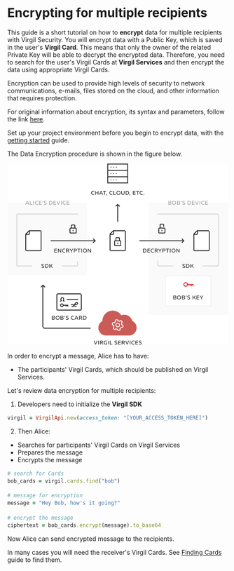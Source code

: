 # Encrypting for multiple recipients

This guide is a short tutorial on how to **encrypt** data for multiple recipients with Virgil Security. You will encrypt data with a Public Key, which is saved in the user's **Virgil Card**. This means that only the owner of the related Private Key will be able to decrypt the encrypted data. Therefore, you need to search for the user's Virgil Cards at **Virgil Services** and then encrypt the data using appropriate Virgil Cards.

Encryption can be used to provide high levels of security to network communications, e-mails, files stored on the cloud, and other information that requires protection.

For original information about encryption, its syntax and parameters, follow the link [here](https://github.com/VirgilSecurity/virgil/blob/wiki/wiki/glossary.md#encryption).

Set up your project environment before you begin to encrypt data, with the [getting started](/docs/guides/configuration/client-configuration.md) guide.

The Data Encryption procedure is shown in the figure below.

![Virgil Encryption Intro](/docs/img/Encryption_introduction.png "Data encryption")


In order to encrypt a message, Alice has to have:
 - The participants' Virgil Cards, which should be published on Virgil Services.

Let's review data encryption for multiple recipients:

1. Developers need to initialize the **Virgil SDK**

```ruby
virgil = VirgilApi.new(access_token: "[YOUR_ACCESS_TOKEN_HERE]")
```

2. Then Alice:


  -  Searches for participants' Virgil Cards on Virgil Services
  -  Prepares the message
  -  Encrypts the message

  ```ruby
  # search for Cards
  bob_cards = virgil.cards.find("bob")

  # message for encryption
  message = "Hey Bob, how's it going?"

  # encrypt the message
  ciphertext = bob_cards.encrypt(message).to_base64
  ```

Now Alice can send encrypted message to the recipients.

In many cases you will need the receiver's Virgil Cards. See [Finding Cards](/docs/guides/virgil-card/finding-card.md) guide to find them.
